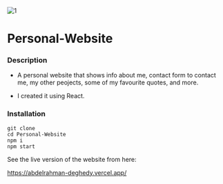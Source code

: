 ![1](https://user-images.githubusercontent.com/68364202/117112626-a0830d00-ad89-11eb-9360-ec90aab203ad.png)


# Personal-Website

### Description 

- A personal website that shows info about me, contact form to contact me, my other peojects, some of my favourite quotes, and more.

- I created it using React. 

### Installation

```
git clone 
cd Personal-Website
npm i
npm start
```

See the live version of the website from here:

https://abdelrahman-deghedy.vercel.app/
